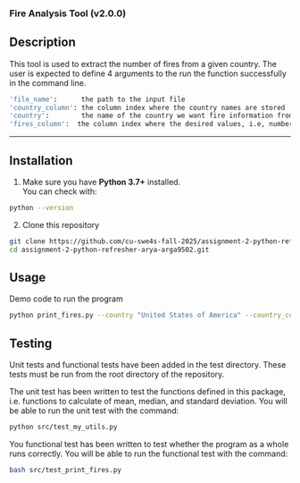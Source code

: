 ### Fire Analysis Tool (v2.0.0)

## Description

This tool is used to extract the number of fires from a given country. The user is expected to define 4 arguments to the run the function successfully in the command line.

```bash
'file_name':      the path to the input file
'country_column': the column index where the country names are stored
'country':        the name of the country we want fire information from
'fires_column':  the column index where the desired values, i.e, number of fires are stored
```

---------------------------------------------------------------------------------
## Installation

1. Make sure you have **Python 3.7+** installed.  
   You can check with:
```bash
python --version
```
2. Clone this repository
```bash
git clone https://github.com/cu-swe4s-fall-2025/assignment-2-python-refresher-arya-arga9502.git
cd assignment-2-python-refresher-arya-arga9502.git
```


## Usage
Demo code to run the program
```bash
python print_fires.py --country "United States of America" --country_column 0 --fires_column 3 --file_name Agrofood_co2_emission.csv
```



## Testing

Unit tests and functional tests have been added in the test directory. These tests must be run from the root directory of the repository. 

The unit test has been written to test the functions defined in this package, i.e. functions to calculate of mean, median, and standard deviation. You will be able to run the unit test with the command: 

```bash
python src/test_my_utils.py
```
You functional test has been written to test whether the program as a whole runs correctly. You will be able to run the functional test with the command:

```bash
bash src/test_print_fires.py
```
